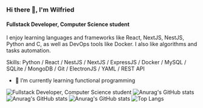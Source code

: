 ### Hi there 👋, I'm Wilfried
#### Fullstack Developer, Computer Science student
I enjoy learning languages and frameworks like React, NextJS, NestJS, Python and C, as well as DevOps tools like Docker.
I also like algorithms and tasks automation.

Skills: Python / React / NestJS / NextJS / ExpressJS / Docker / MySQL / SQLite / MongoDB / Git / ElectronJS / YAML / REST API
- 🌱 I’m currently learning functional programming 

![Fullstack Developer, Computer Science student](https://images.unsplash.com/photo-1550745165-9bc0b252726f?ixlib=rb-4.0.3&ixid=M3wxMjA3fDB8MHxwaG90by1wYWdlfHx8fGVufDB8fHx8fA%3D%3D&auto=format&fit=crop&w=1470&q=80)
![Anurag's GitHub stats](https://github-readme-stats.vercel.app/api?username=wilfreud&show=reviews)
![Anurag's GitHub stats](https://github-readme-stats.vercel.app/api?username=wilfreud&show_icons=true)
![Anurag's GitHub stats](https://github-readme-stats.vercel.app/api?username=wilfreud&show_icons=true&theme=transparent)
![Top Langs](https://github-readme-stats.vercel.app/api/top-langs/?username=anuraghazra&layout=compact)
